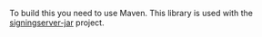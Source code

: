 To build this you need to use Maven.
This library is used with the [signingserver-jar](https://github.com/hardisonbrewing/signingserver-jar) project.